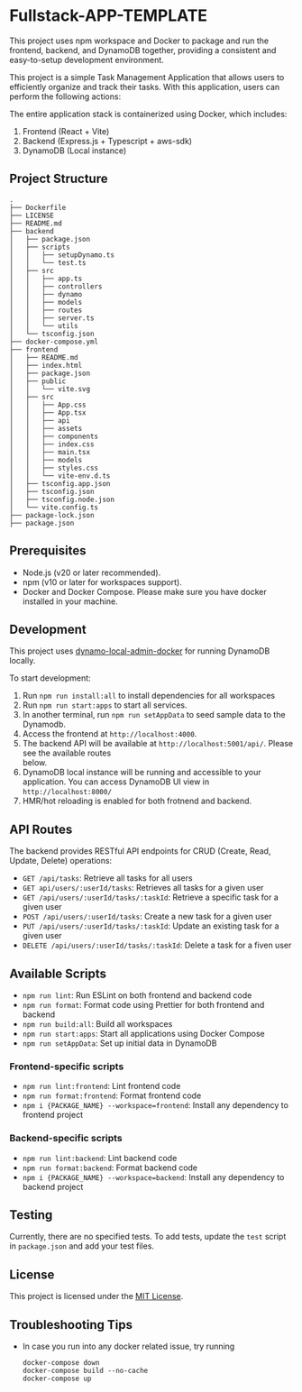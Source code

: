 # Fullstack-APP-TEMPLATE
This project uses npm workspace and Docker to package and run the frontend, backend, and DynamoDB together, providing a consistent and easy-to-setup development environment.

This project is a simple Task Management Application that allows users to efficiently organize and track their tasks. With this application, users can perform the following actions:

The entire application stack is containerized using Docker, which includes:

1. Frontend (React + Vite)
2. Backend (Express.js + Typescript + aws-sdk)
3. DynamoDB (Local instance)

## Project Structure

```
.
├── Dockerfile
├── LICENSE
├── README.md
├── backend
│   ├── package.json
│   ├── scripts
│   │   ├── setupDynamo.ts
│   │   └── test.ts
│   ├── src
│   │   ├── app.ts
│   │   ├── controllers
│   │   ├── dynamo
│   │   ├── models
│   │   ├── routes
│   │   ├── server.ts
│   │   └── utils
│   └── tsconfig.json
├── docker-compose.yml
├── frontend
│   ├── README.md
│   ├── index.html
│   ├── package.json
│   ├── public
│   │   └── vite.svg
│   ├── src
│   │   ├── App.css
│   │   ├── App.tsx
│   │   ├── api
│   │   ├── assets
│   │   ├── components
│   │   ├── index.css
│   │   ├── main.tsx
│   │   ├── models
│   │   ├── styles.css
│   │   └── vite-env.d.ts
│   ├── tsconfig.app.json
│   ├── tsconfig.json
│   ├── tsconfig.node.json
│   └── vite.config.ts
├── package-lock.json
├── package.json
```

## Prerequisites

- Node.js (v20 or later recommended).
- npm (v10 or later for workspaces support).
- Docker and Docker Compose. Please make sure you have docker installed in your machine.

## Development

This project uses [dynamo-local-admin-docker](https://github.com/instructure/dynamo-local-admin-docker) for running DynamoDB locally.

To start development:

1. Run `npm run install:all` to install dependencies for all workspaces
2. Run `npm run start:apps` to start all services.
3. In another terminal, run `npm run setAppData` to seed sample data to the Dynamodb.
3. Access the frontend at `http://localhost:4000`.
4. The backend API will be available at `http://localhost:5001/api/`. Please see the available routes     
   below.
5. DynamoDB local instance will be running and accessible to your application.
   You can access DynamoDB UI view in `http://localhost:8000/`
6. HMR/hot reloading is enabled for both frotnend and backend.

## API Routes

The backend provides RESTful API endpoints for CRUD (Create, Read, Update, Delete) operations:

- `GET /api/tasks`: Retrieve all tasks for all users
- `GET api/users/:userId/tasks`: Retrieves all tasks for a given user
- `GET /api/users/:userId/tasks/:taskId`: Retrieve a specific task for a given user
- `POST /api/users/:userId/tasks`: Create a new task for a given user
- `PUT /api/users/:userId/tasks/:taskId`: Update an existing task for a given user
- `DELETE /api/users/:userId/tasks/:taskId`: Delete a task for a fiven user


## Available Scripts

- `npm run lint`: Run ESLint on both frontend and backend code
- `npm run format`: Format code using Prettier for both frontend and backend
- `npm run build:all`: Build all workspaces
- `npm run start:apps`: Start all applications using Docker Compose
- `npm run setAppData`: Set up initial data in DynamoDB

### Frontend-specific scripts

- `npm run lint:frontend`: Lint frontend code
- `npm run format:frontend`: Format frontend code
- `npm i {PACKAGE_NAME} --workspace=frontend`: Install any dependency to frontend project

### Backend-specific scripts

- `npm run lint:backend`: Lint backend code
- `npm run format:backend`: Format backend code
- `npm i {PACKAGE_NAME} --workspace=backend`: Install any dependency to backend project

## Testing

Currently, there are no specified tests. To add tests, update the `test` script in `package.json` and add your test files.

## License

This project is licensed under the [MIT License](LICENSE.md).

## Troubleshooting Tips
 - In case you run into any docker related issue, try running
    ```
    docker-compose down
    docker-compose build --no-cache
    docker-compose up
    ```
